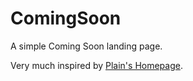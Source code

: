 # ComingSoon

A simple Coming Soon landing page.

Very much inspired by [Plain's Homepage](http://www.plainemail.com/).
